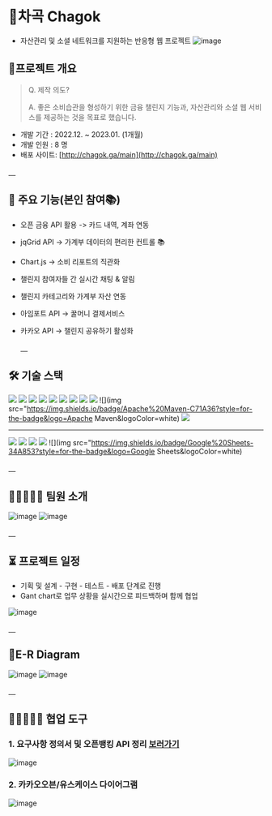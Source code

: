 # 💸차곡 Chagok

- 자산관리 및 소셜 네트워크를 지원하는 반응형 웹 프로젝트
![image](https://user-images.githubusercontent.com/111268784/227420223-fab1f7d0-0fbf-4db2-97ba-32875d837c11.png)

## 📑프로젝트 개요

> Q. 제작 의도?  
>   
> A. 좋은 소비습관을 형성하기 위한 금융 챌린지 기능과, 자산관리와 소셜 웹 서비스를 제공하는 것을 목표로 했습니다.

-   개발 기간 : 2022.12. ~ 2023.01. (1개월)
-   개발 인원 : 8 명
-   배포 사이트: [http://chagok.ga/main](http://chagok.ga/main)




  [　]( )   
## 🔎 주요 기능(본인 참여📚)

- 오픈 금융 API 활용 -> 카드 내역, 계좌 연동
- jqGrid API -> 가계부 데이터의 편리한 컨트롤 📚
- Chart.js -> 소비 리포트의 직관화
- 챌린지 참여자들 간 실시간 채팅 & 알림
- 챌린지 카테고리와 가계부 자산 연동
- 아임포트 API -> 꿀머니 결제서비스
- 카카오 API -> 챌린지 공유하기 활성화

  [　]( )   

## 🛠 기술 스택

![](https://img.shields.io/badge/java-007396?style=for-the-badge&logo=java&logoColor=white) 
![](https://img.shields.io/badge/Spring-6DB33F?style=for-the-badge&logo=Spring&logoColor=white)
![](https://img.shields.io/badge/jquery-0769AD?style=for-the-badge&logo=jquery&logoColor=white)
![](https://img.shields.io/badge/javascript-F7DF1E?style=for-the-badge&logo=javascript&logoColor=black)
![](https://img.shields.io/badge/mysql-4479A1?style=for-the-badge&logo=mysql&logoColor=white)
![](https://img.shields.io/badge/html5-E34F26?style=for-the-badge&logo=html5&logoColor=white)
![](https://img.shields.io/badge/css-1572B6?style=for-the-badge&logo=css3&logoColor=white)
![](https://img.shields.io/badge/bootstrap-7952B3?style=for-the-badge&logo=bootstrap&logoColor=white)
![](https://img.shields.io/badge/Apache%20Tomcat-F8DC75?style=for-the-badge&logo=Apache%20Tomcat&logoColor=white)
![](img src="https://img.shields.io/badge/Apache%20Maven-C71A36?style=for-the-badge&logo=Apache Maven&logoColor=white)
![](https://img.shields.io/badge/Chart.js-FF6384?style=for-the-badge&logo=Chart.js&logoColor=white)

---
![](https://img.shields.io/badge/Git-F05032?style=for-the-badge&logo=Git&logoColor=white)
![](https://img.shields.io/badge/Github-181717?style=for-the-badge&logo=Github&logoColor=white)
![](https://img.shields.io/badge/Kakao%20OVEN-FFCD00?style=for-the-badge&logo=Kakao&logoColor=white)
![](https://img.shields.io/badge/Slack-4A154B?style=for-the-badge&logo=Slack&logoColor=white)
![](img src="https://img.shields.io/badge/Google%20Sheets-34A853?style=for-the-badge&logo=Google Sheets&logoColor=white)

  [　]( )   
## 👨🏻‍🤝‍👨🏻 팀원 소개

![image](https://user-images.githubusercontent.com/111268784/227419253-cf540829-34b8-4c6b-acbc-7edcbae6824d.png)
![image](https://user-images.githubusercontent.com/111268784/227419349-a169e98d-d39e-4d13-aa07-7321318e6c3d.png)



  [　]( )   


## ⏳ 프로젝트 일정 
- 기획 및 설계 - 구현 - 테스트 - 배포 단계로 진행  
- Gant chart로 업무 상황을 실시간으로 피드백하며 함께 협업

![image](https://user-images.githubusercontent.com/111268784/227420912-adc4694c-af62-4093-aded-f940a8d8e16e.png) 

  [　]( )   
## 📂E-R Diagram
![image](https://user-images.githubusercontent.com/111268784/227422994-e78d69d8-064e-4106-9a1a-033b8f6e8e60.png)
![image](https://user-images.githubusercontent.com/111268784/227422864-08608f4c-589b-42fd-bd7e-2686005bf4d3.png)  


  [　]( )   
## 👨🏻‍🤝‍👨🏻 협업 도구
### 1. 요구사항 정의서 및 오픈뱅킹 API 정리 [보러가기](https://docs.google.com/spreadsheets/d/1AgNGZao1eg2LV3anuKsSGUZMfEWSqFjFXLQ8NJlxLWs/edit#gid=742138204)   

![image](https://user-images.githubusercontent.com/111268784/227423790-d085d3ff-08a3-4319-b4f2-f692ef6db611.png)
### 2. 카카오오븐/유스케이스 다이어그램
![image](https://user-images.githubusercontent.com/111268784/227423483-bdc7954c-f39e-47d5-8375-5c0bceb84ac9.png)




